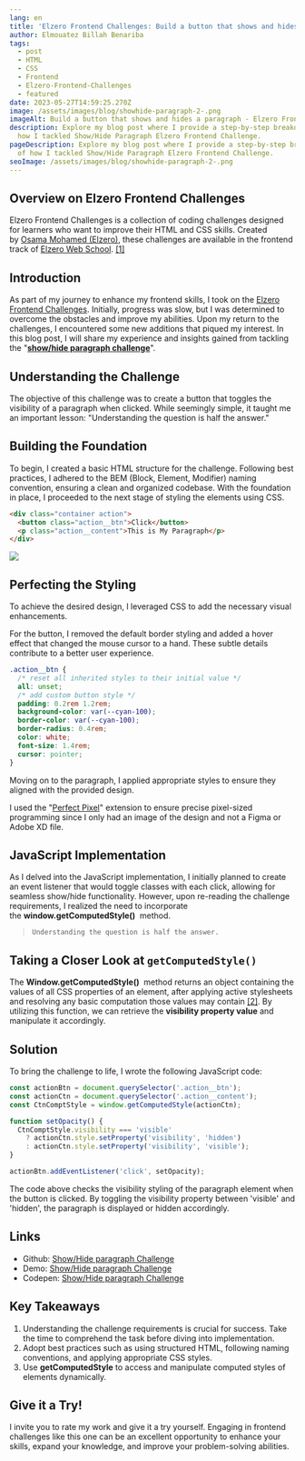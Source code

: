 ```yaml
---
lang: en
title: 'Elzero Frontend Challenges: Build a button that shows and hides a paragraph'
author: Elmouatez Billah Benariba
tags:
  - post
  - HTML
  - CSS
  - Frontend
  - Elzero-Frontend-Challenges
  - featured
date: 2023-05-27T14:59:25.270Z
image: /assets/images/blog/showhide-paragraph-2-.png
imageAlt: Build a button that shows and hides a paragraph - Elzero Frontend Challenges
description: Explore my blog post where I provide a step-by-step breakdown of
  how I tackled Show/Hide Paragraph Elzero Frontend Challenge.
pageDescription: Explore my blog post where I provide a step-by-step breakdown
  of how I tackled Show/Hide Paragraph Elzero Frontend Challenge.
seoImage: /assets/images/blog/showhide-paragraph-2-.png
---
```


## Overview on Elzero Frontend Challenges

Elzero Frontend Challenges is a collection of coding challenges designed for learners who want to improve their HTML and CSS skills. Created by [Osama Mohamed (Elzero)](https://twitter.com/Osama_Elzero), these challenges are available in the frontend track of [Elzero Web School](https://elzero.org/tracks/front-end/). [[1]](https://mouatezbenariba.me/src/html/case-study/elzero-frontend-challenges.html)

## Introduction

As part of my journey to enhance my frontend skills, I took on the [Elzero Frontend Challenges](https://elzero.org/category/challenges/front-end-challenges/). Initially, progress was slow, but I was determined to overcome the obstacles and improve my abilities. Upon my return to the challenges, I encountered some new additions that piqued my interest. In this blog post, I will share my experience and insights gained from tackling the "**[show/hide paragraph challenge](https://elzero.org/frontend-show-hide-paragraph/)**".

## Understanding the Challenge

The objective of this challenge was to create a button that toggles the visibility of a paragraph when clicked. While seemingly simple, it taught me an important lesson: "Understanding the question is half the answer."

## Building the Foundation

To begin, I created a basic HTML structure for the challenge. Following best practices, I adhered to the BEM (Block, Element, Modifier) naming convention, ensuring a clean and organized codebase. With the foundation in place, I proceeded to the next stage of styling the elements using CSS.

```html
<div class="container action">
  <button class="action__btn">Click</button>
  <p class="action__content">This is My Paragraph</p>
</div>
```

![](/assets/images/blog/drawing-2023-05-26-17.05.12.excalidraw.png)

## Perfecting the Styling

To achieve the desired design, I leveraged CSS to add the necessary visual enhancements.

For the button, I removed the default border styling and added a hover effect that changed the mouse cursor to a hand. These subtle details contribute to a better user experience.

```css
.action__btn {
  /* reset all inherited styles to their initial value */
  all: unset;
  /* add custom button style */
  padding: 0.2rem 1.2rem;
  background-color: var(--cyan-100);
  border-color: var(--cyan-100);
  border-radius: 0.4rem;
  color: white;
  font-size: 1.4rem;
  cursor: pointer;
}
```

Moving on to the paragraph, I applied appropriate styles to ensure they aligned with the provided design.

I used the "[Perfect Pixel](https://chrome.google.com/webstore/detail/perfectpixel-by-welldonec/dkaagdgjmgdmbnecmcefdhjekcoceebi)" extension to ensure precise pixel-sized programming since I only had an image of the design and not a Figma or Adobe XD file.

## JavaScript Implementation

As I delved into the JavaScript implementation, I initially planned to create an event listener that would toggle classes with each click, allowing for seamless show/hide functionality. However, upon re-reading the challenge requirements, I realized the need to incorporate the **window.getComputedStyle()**  method.

> `Understanding the question is half the answer.`

## Taking a Closer Look at `getComputedStyle()`

The **Window.getComputedStyle()**  method returns an object containing the values of all CSS properties of an element, after applying active stylesheets and resolving any basic computation those values may contain [[2]](https://developer.mozilla.org/en-US/docs/Web/API/Window/getComputedStyle). By utilizing this function, we can retrieve the **visibility property value** and manipulate it accordingly.

## Solution

To bring the challenge to life, I wrote the following JavaScript code:

```javascript
const actionBtn = document.querySelector('.action__btn');
const actionCtn = document.querySelector('.action__content');
const CtnComptStyle = window.getComputedStyle(actionCtn);

function setOpacity() {
  CtnComptStyle.visibility === 'visible'
    ? actionCtn.style.setProperty('visibility', 'hidden')
    : actionCtn.style.setProperty('visibility', 'visible');
}

actionBtn.addEventListener('click', setOpacity);
```

The code above checks the visibility styling of the paragraph element when the button is clicked. By toggling the visibility property between 'visible' and 'hidden', the paragraph is displayed or hidden accordingly.

## Links

- Github: [Show/Hide paragraph Challenge](https://github.com/mouatezbenariba/Elzero-Frontend-Challenges/tree/main/show-hide-paragraph)
- Demo: [Show/Hide paragraph Challenge](https://mouatezbenariba.github.io/Elzero-Frontend-Challenges/show-hide-paragraph/)
- Codepen: [Show/Hide paragraph Challenge](https://codepen.io/mouatezbenariba/pen/poxBvga)

## Key Takeaways

1. Understanding the challenge requirements is crucial for success. Take the time to comprehend the task before diving into implementation.
2. Adopt best practices such as using structured HTML, following naming conventions, and applying appropriate CSS styles.
3. Use **getComputedStyle** to access and manipulate computed styles of elements dynamically.

## Give it a Try!

I invite you to rate my work and give it a try yourself. Engaging in frontend challenges like this one can be an excellent opportunity to enhance your skills, expand your knowledge, and improve your problem-solving abilities.
